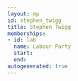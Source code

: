 ```yaml
---
layout: mp
id: stephen_twigg
title: Stephen Twigg
memberships:
- id: lab
  name: Labour Party
  start: 
  end: 
autogenerated: true
---
```

